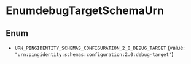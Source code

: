 

# EnumdebugTargetSchemaUrn

## Enum


* `URN_PINGIDENTITY_SCHEMAS_CONFIGURATION_2_0_DEBUG_TARGET` (value: `"urn:pingidentity:schemas:configuration:2.0:debug-target"`)



